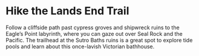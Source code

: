 # Hike the Lands End Trail

Follow a cliffside path past cypress groves and shipwreck ruins to the Eagle’s Point labyrinth, where you can gaze out over Seal Rock and the Pacific. The trailhead at the Sutro Baths ruins is a great spot to explore tide pools and learn about this once-lavish Victorian bathhouse.

